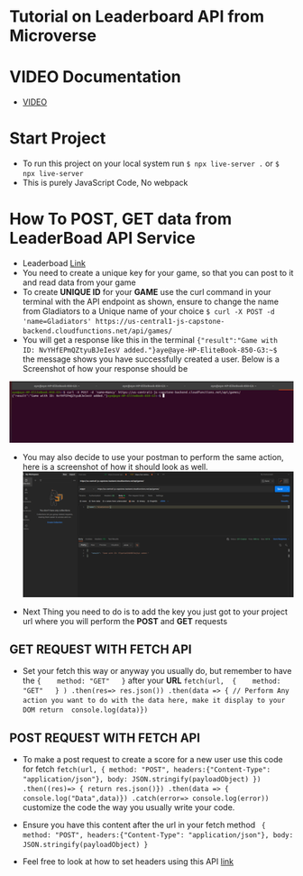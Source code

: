 # Tutorial on Leaderboard API from Microverse

# VIDEO Documentation
- [VIDEO](https://www.youtube.com/watch?v=nDz4sDN9sPk)

# Start Project

- To run this project on your local system run `$ npx live-server .` or `$ npx live-server`
- This is purely JavaScript Code, No webpack

# How To POST, GET data from LeaderBoad API Service
- Leaderboad [Link](https://www.notion.so/Leaderboard-API-service-24c0c3c116974ac49488d4eb0267ade3)
- You need to create a unique key for your game, so that you can post to it and read data from your game
- To create **UNIQUE ID** for your **GAME** use the curl command in your terminal with the API endpoint as shown, ensure to change the name from Gladiators to a Unique name of your choice `$ curl -X POST -d 'name=Gladiators' https://us-central1-js-capstone-backend.cloudfunctions.net/api/games/
`
- You will get a response like this in the terminal `{"result":"Game with ID: NvYHfEPmQZtyuBJeIesV added."}aye@aye-HP-EliteBook-850-G3:~$ ` the message shows you have successfully created a user. Below is a Screenshot of how  your response should be

![screenshot](/images/Curl01.png)

- You may also decide to use your postman to perform the same action, here is a screenshot of how it should look as well.
![screenshot](/images/CurlPostMan.png)

- Next Thing you need to do is to add the key you just got to your project url where you will perform the **POST** and **GET** requests

## GET REQUEST WITH FETCH API
 
 - Set your fetch this way or anyway you usually do, but remember to have the `{    method: "GET"   }` after your **URL** `fetch(url, 
    {    method: "GET"   }
   )
   .then(res=> res.json())
   .then(data => {
    // Perform Any action you want to do with the data here, make it display to your DOM
   return  console.log(data)})`

## POST REQUEST WITH FETCH API

- To make a post request to create a score for a new user use this code for fetch `
 fetch(url, {
        method: "POST",
        headers:{"Content-Type": "application/json"},
        body: JSON.stringify(payloadObject)
    })
    .then((res)=> {
        return res.json()})
    .then(data => {
        console.log("Data",data)})
    .catch(error=> console.log(error))
` customize the code the way you usually write your code. 

- Ensure you have this content after the url in your fetch method ` {
        method: "POST",
        headers:{"Content-Type": "application/json"},
        body: JSON.stringify(payloadObject)
    }`

- Feel free to look at how to set headers using this API [link](https://rapidapi.com/digiwalls/api/free-to-play-games-database)
